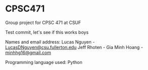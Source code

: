 # CPSC471
Group project for CPSC 471 at CSUF

Test commit, let's see if this works boys

Names and email address:
Lucas Nguyen - LucasDNguyen@csu.fullerton.edu
Jeff Rhoten -
Gia Minh Hoang - minhhg16@gmail.com


Programming language used: Python
